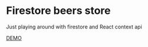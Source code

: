 # Firestore beers store
Just playing around with firestore and React context api

[DEMO](goncy-firestore-beers-store.netlify.com)
